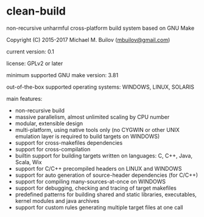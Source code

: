 # clean-build
non-recursive unharmful cross-platform build system based on GNU Make

Copyright (C) 2015-2017 Michael M. Builov (mbuilov@gmail.com)

current version: 0.1

license: GPLv2 or later

minimum supported GNU make version: 3.81

out-of-the-box supported operating systems: WINDOWS, LINUX, SOLARIS

main features:

- non-recursive build
- massive parallelism, almost unlimited scaling by CPU number
- modular, extensible design
- multi-platform, using native tools only (no CYGWIN or other UNIX emulation layer is required to build targets on WINDOWS)
- support for cross-makefiles dependencies
- support for cross-compilation
- builtin support for building targets written on languages: C, C++, Java, Scala, Wix
- support for C/C++ precompiled headers on LINUX and WINDOWS
- support for auto generation of source-header dependencies (for C/C++)
- support for compiling many-sources-at-once on WINDOWS
- support for debugging, checking and tracing of target makefiles
- predefined patterns for building shared and static libraries, executables, kernel modules and java archives
- support for custom rules generating multiple target files at one call
